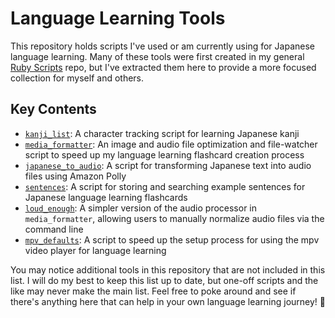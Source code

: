 # Language Learning Tools

This repository holds scripts I've used or am currently using for Japanese language learning. Many of these tools were first created in my general [Ruby Scripts](https://github.com/jhunschejones/Ruby-Scripts) repo, but I've extracted them here to provide a more focused collection for myself and others.

## Key Contents
* [`kanji_list`](https://github.com/jhunschejones/Language-Learning-Tools/tree/main/kanji_list): A character tracking script for learning Japanese kanji
* [`media_formatter`](https://github.com/jhunschejones/Language-Learning-Tools/tree/main/media_formatter): An image and audio file optimization and file-watcher script to speed up my language learning flashcard creation process
* [`japanese_to_audio`](https://github.com/jhunschejones/Language-Learning-Tools/tree/main/japanese_to_audio): A script for transforming Japanese text into audio files using Amazon Polly
* [`sentences`](https://github.com/jhunschejones/Language-Learning-Tools/tree/main/sentences): A script for storing and searching example sentences for Japanese language learning flashcards
* [`loud_enough`](https://github.com/jhunschejones/Language-Learning-Tools/tree/main/loud_enough): A simpler version of the audio processor in `media_formatter`, allowing users to manually normalize audio files via the command line
* [`mpv_defaults`](https://github.com/jhunschejones/Language-Learning-Tools/tree/main/): A script to speed up the setup process for using the mpv video player for language learning

You may notice additional tools in this repository that are not included in this list. I will do my best to keep this list up to date, but one-off scripts and the like may never make the main list. Feel free to poke around and see if there's anything here that can help in your own language learning journey! 🎉
